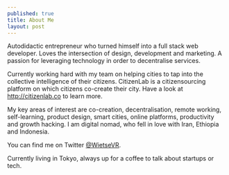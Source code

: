```yaml
---
published: true
title: About Me
layout: post
---
```

Autodidactic entrepreneur who turned himself into a full stack web developer. Loves the intersection of design, development and marketing. A passion for leveraging technology in order to decentralise services.

Currently working hard with my team on helping cities to tap into the collective intelligence of their citizens. CitizenLab is a citizensourcing platform on which citizens co-create their city. Have a look at http://citizenlab.co to learn more.

My key areas of interest are co-creation, decentralisation, remote working, self-learning, product design, smart cities, online platforms, productivity and growth hacking. I am digital nomad, who fell in love with Iran, Ethiopia and Indonesia.

You can find me on Twitter [@WietseVR](http://twitter.com/wietsevr). 

Currently living in Tokyo, always up for a coffee to talk about startups or tech.
